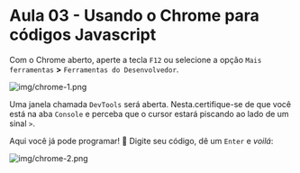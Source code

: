 # Aula 03 - Usando o Chrome para códigos Javascript

Com o Chrome aberto, aperte a tecla `F12` ou selecione a opção `Mais ferramentas` **>** `Ferramentas do Desenvolvedor`.

![img/chrome-1.png](ferramentas)

Uma janela chamada `DevTools` será aberta. Nesta.certifique-se de que você está na aba `Console` e perceba que o cursor estará piscando ao lado de um sinal `>`.

Aqui você já pode programar! :metal: Digite seu código, dê um `Enter` e _voilá_:

![img/chrome-2.png](devtools)